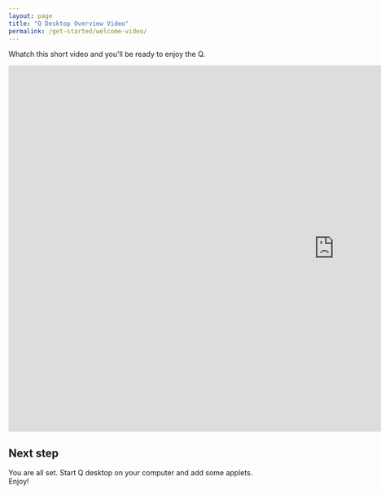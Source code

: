 ```yaml
---
layout: page
title: "Q Desktop Overview Video"
permalink: /get-started/welcome-video/
---
```


Whatch this short video and you'll be ready to enjoy the Q.

<div class="embed-container">
<iframe width="1280" height="720" src="https://www.youtube.com/embed/q4Spp4NHy6Q" frameborder="0" allow="autoplay; encrypted-media" allowfullscreen></iframe>
</div>

## Next step

You are all set. Start Q desktop on your computer and add some applets. Enjoy!
